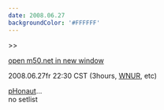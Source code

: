 ```yaml
---
date: 2008.06.27
backgroundColor: '#FFFFFF'
---
```


\>>

[open m50.net in new window  
](http://m50.net/)

2008.06.27fr 22:30 CST (3hours, [WNUR](http://www.wnur.org/), etc)

[pHonaut](http://www.phonaut.com/)...  
no setlist